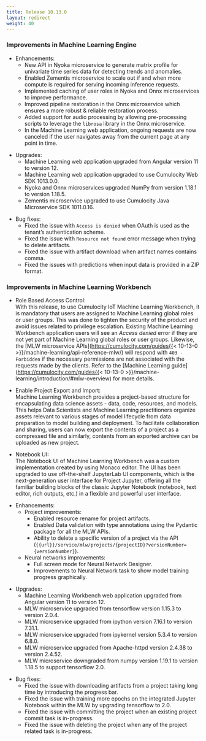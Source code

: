 ```yaml
---
title: Release 10.13.0
layout: redirect
weight: 40
---
```


### Improvements in Machine Learning Engine

- Enhancements:
  - New API in Nyoka microservice to generate matrix profile for univariate time series data for detecting trends and anomalies.
  - Enabled Zementis microservice to scale out if and when more compute is required for serving incoming inference requests.
  - Implemented caching of user roles in Nyoka and Onnx microservices to improve performance.
  - Improved pipeline restoration in the Onnx microservice which ensures a more robust & reliable restoration process.
  - Added support for audio processing by allowing pre-processing scripts to leverage the `librosa` library in the Onnx microservice.
  - In the Machine Learning web application, ongoing requests are now canceled if the user navigates away from the current page at any point in time.

* Upgrades:
  * Machine Learning web application upgraded from Angular version 11 to version 12.
  * Machine Learning web application upgraded to use Cumulocity Web SDK 1013.0.0.
  * Nyoka and Onnx microservices upgraded NumPy from version 1.18.1 to version 1.18.5.
  * Zementis microservice upgraded to use Cumulocity Java Microservice SDK 1011.0.16.

- Bug fixes:
  - Fixed the issue with `Access is denied` when OAuth is used as the tenant’s authentication scheme.
  - Fixed the issue with `Resource not found` error message when trying to delete artifacts.
  - Fixed the issue with artifact download when artifact names contains comma.
  - Fixed the issues with predictions when input data is provided in a ZIP format.


### Improvements in Machine Learning Workbench

* Role Based Access Control:\
With this release, to use Cumulocity IoT Machine Learning Workbench, it is mandatory that users are assigned to Machine Learning global roles or user groups. This was done to tighten the security of the product and avoid issues related to privilege escalation. Existing Machine Learning Workbench application users will see an *Access denied* error if they are not yet part of Machine Learning global roles or user groups. Likewise, the [MLW microservice APIs](https://cumulocity.com/guides{{< 10-13-0 >}}/machine-learning/api-reference-mlw/) will respond with `403 - Forbidden` if the necessary permissions are not associated with the requests made by the clients. Refer to the [Machine Learning guide](https://cumulocity.com/guides{{< 10-13-0 >}}/machine-learning/introduction/#mlw-overview) for more details.

* Enable Project Export and Import:\
Machine Learning Workbench provides a project-based structure for encapsulating data science assets - data, code, resources, and models. This helps Data Scientists and Machine Learning practitioners organize assets relevant to various stages of model lifecycle from data preparation to model building and deployment. To facilitate collaboration and sharing, users can now export the contents of a project as a compressed file and similarly, contents from an exported archive can be uploaded as new project.

* Notebook UI:\
The Notebook UI of Machine Learning Workbench was a custom implementation created by using Monaco editor. The UI has been upgraded to use off-the-shelf JupyterLab UI components, which is the next-generation user interface for Project Jupyter, offering all the familiar building blocks of the classic Jupyter Notebook (notebook, text editor, rich outputs, etc.) in a flexible and powerful user interface.

- Enhancements:
  - Project improvements:
    - Enabled resource rename for project artifacts.
    - Enabled Data validation with type annotations using the Pydantic package for all the MLW APIs.
    - Ability to delete a specific version of a project via the API (`{{url}}/service/mlw/projects/{projectID}?versionNumber={versionNumber}`).
  - Neural networks improvements:
    - Full screen mode for Neural Network Designer.
    - Improvements to Neural Network task to show model training progress graphically.

* Upgrades:
  * Machine Learning Workbench web application upgraded from Angular version 11 to version 12.
  * MLW microservice upgraded from tensorflow version 1.15.3 to version 2.0.4.
  * MLW microservice upgraded from ipython version 7.16.1 to version 7.31.1.
  * MLW microservice upgraded from ipykernel version 5.3.4 to version 6.8.0.
  * MLW microservice upgraded from Apache-httpd version 2.4.38 to version 2.4.52.
  * MLW microservice downgraded from numpy version 1.19.1 to version 1.18.5 to support tensorflow 2.0.

- Bug fixes:
  - Fixed the issue with downloading artifacts from a project taking long time by introducing the progress bar.
  - Fixed the issue with training more epochs on the integrated Jupyter Notebook within the MLW by upgrading tensorflow to 2.0.
  - Fixed the issue with committing the project when an existing project commit task is in-progress.
  - Fixed the issue with deleting the project when any of the project related task is in-progress.
